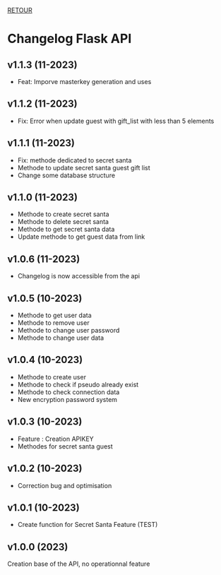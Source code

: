 [RETOUR](./)

# Changelog Flask API

## v1.1.3 (11-2023)

- Feat: Imporve masterkey generation and uses

## v1.1.2 (11-2023)

- Fix: Error when update guest with gift_list with less than 5 elements

## v1.1.1 (11-2023)

- Fix: methode dedicated to secret santa
- Methode to update secret santa guest gift list
- Change some database structure

## v1.1.0 (11-2023)

- Methode to create secret santa
- Methode to delete secret santa
- Methode to get secret santa data
- Update methode to get guest data from link

## v1.0.6 (11-2023)

- Changelog is now accessible from the api

## v1.0.5 (10-2023)

- Methode to get user data
- Methode to remove user
- Methode to change user password
- Methode to change user data

## v1.0.4 (10-2023)

- Methode to create user
- Methode to check if pseudo already exist
- Methode to check connection data
- New encryption password system

## v1.0.3 (10-2023)

- Feature : Creation APIKEY
- Methodes for secret santa guest

## v1.0.2 (10-2023)

- Correction bug and optimisation

## v1.0.1 (10-2023)

- Create function for Secret Santa Feature (TEST)

## v1.0.0 (2023)

Creation base of the API, no operationnal feature
